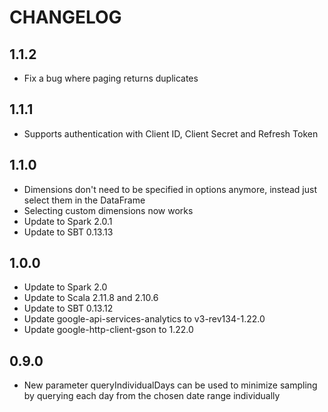 CHANGELOG
=========
1.1.2
-----
* Fix a bug where paging returns duplicates

1.1.1
-----
* Supports authentication with Client ID, Client Secret and Refresh Token

1.1.0
-----
* Dimensions don't need to be specified in options anymore, instead just select them in the DataFrame
* Selecting custom dimensions now works
* Update to Spark 2.0.1
* Update to SBT 0.13.13

1.0.0
-----
* Update to Spark 2.0
* Update to Scala 2.11.8 and 2.10.6
* Update to SBT 0.13.12
* Update google-api-services-analytics to v3-rev134-1.22.0
* Update google-http-client-gson to 1.22.0

0.9.0
-----
* New parameter queryIndividualDays can be used to minimize sampling by querying each day from the chosen date range individually
